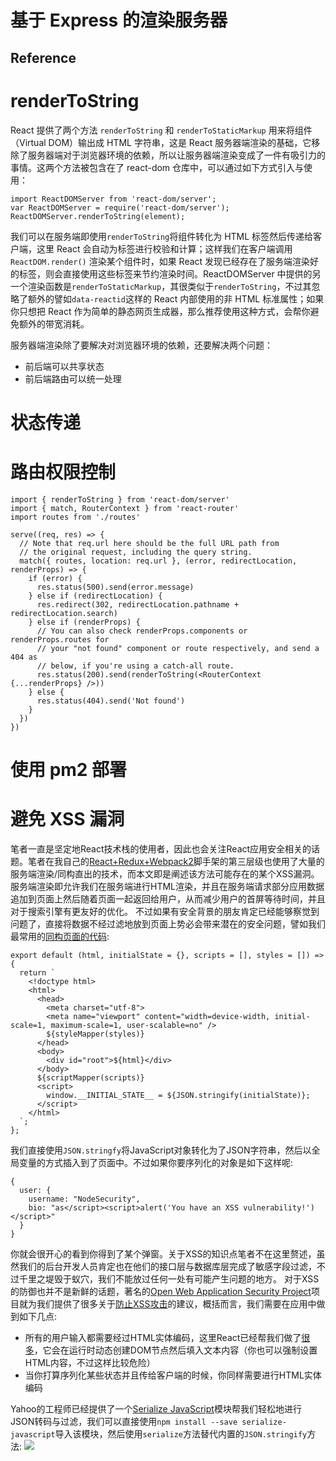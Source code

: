 # 基于 Express 的渲染服务器

## Reference

# renderToString

React 提供了两个方法 `renderToString` 和 `renderToStaticMarkup` 用来将组件（Virtual DOM）输出成 HTML 字符串，这是 React 服务器端渲染的基础，它移除了服务器端对于浏览器环境的依赖，所以让服务器端渲染变成了一件有吸引力的事情。这两个方法被包含在了 react-dom 仓库中，可以通过如下方式引入与使用：
```
import ReactDOMServer from 'react-dom/server';
var ReactDOMServer = require('react-dom/server');
ReactDOMServer.renderToString(element);
```
我们可以在服务端即使用`renderToString`将组件转化为 HTML 标签然后传递给客户端，这里 React 会自动为标签进行校验和计算；这样我们在客户端调用 `ReactDOM.render()` 渲染某个组件时，如果 React 发现已经存在了服务端渲染好的标签，则会直接使用这些标签来节约渲染时间。ReactDOMServer 中提供的另一个渲染函数是`renderToStaticMarkup`，其很类似于`renderToString`，不过其忽略了额外的譬如`data-reactid`这样的 React 内部使用的非 HTML 标准属性；如果你只想把 React 作为简单的静态网页生成器，那么推荐使用这种方式，会帮你避免额外的带宽消耗。

服务器端渲染除了要解决对浏览器环境的依赖，还要解决两个问题：

- 前后端可以共享状态
- 前后端路由可以统一处理


# 状态传递
# 路由权限控制

```
import { renderToString } from 'react-dom/server'
import { match, RouterContext } from 'react-router'
import routes from './routes'

serve((req, res) => {
  // Note that req.url here should be the full URL path from
  // the original request, including the query string.
  match({ routes, location: req.url }, (error, redirectLocation, renderProps) => {
    if (error) {
      res.status(500).send(error.message)
    } else if (redirectLocation) {
      res.redirect(302, redirectLocation.pathname + redirectLocation.search)
    } else if (renderProps) {
      // You can also check renderProps.components or renderProps.routes for
      // your "not found" component or route respectively, and send a 404 as
      // below, if you're using a catch-all route.
      res.status(200).send(renderToString(<RouterContext {...renderProps} />))
    } else {
      res.status(404).send('Not found')
    }
  })
})
```

# 使用 pm2 部署

# 避免 XSS 漏洞


笔者一直是坚定地React技术栈的使用者，因此也会关注React应用安全相关的话题。笔者在我自己的[React+Redux+Webpack2](https://github.com/wxyyxc1992/Webpack2-React-Redux-Boilerplate)脚手架的第三层级也使用了大量的服务端渲染/同构直出的技术，而本文即是阐述该方法可能存在的某个XSS漏洞。服务端渲染即允许我们在服务端进行HTML渲染，并且在服务端请求部分应用数据追加到页面上然后随着页面一起返回给用户，从而减少用户的首屏等待时间，并且对于搜索引擎有更友好的优化。
不过如果有安全背景的朋友肯定已经能够察觉到问题了，直接将数据不经过滤地放到页面上势必会带来潜在的安全问题，譬如我们最常用的[同构页面的代码](https://github.com/wxyyxc1992/Webpack2-React-Redux-Boilerplate/blob/master/dev-config/server/template.js):
```
export default (html, initialState = {}, scripts = [], styles = []) => {
  return `
    <!doctype html>
    <html>
      <head>
        <meta charset="utf-8">
        <meta name="viewport" content="width=device-width, initial-scale=1, maximum-scale=1, user-scalable=no" />
        ${styleMapper(styles)}
      </head>
      <body>
        <div id="root">${html}</div>        
      </body>
      ${scriptMapper(scripts)}
      <script>
        window.__INITIAL_STATE__ = ${JSON.stringify(initialState)};
      </script>
    </html>
  `;
};
```
我们直接使用`JSON.stringfy`将JavaScript对象转化为了JSON字符串，然后以全局变量的方式插入到了页面中。不过如果你要序列化的对象是如下这样呢:
```
{
  user: {
    username: "NodeSecurity",
    bio: "as</script><script>alert('You have an XSS vulnerability!')</script>"
  }
}
```
你就会很开心的看到你得到了某个弹窗。关于XSS的知识点笔者不在这里赘述，虽然我们的后台开发人员肯定也在他们的接口层与数据库层完成了敏感字段过滤，不过千里之堤毁于蚁穴，我们不能放过任何一处有可能产生问题的地方。
对于XSS的防御也并不是新鲜的话题，著名的[Open Web Application Security Project](https://www.owasp.org/index.php/About_OWASP)项目就为我们提供了很多关于[防止XSS攻击](https://www.owasp.org/index.php/XSS_%28Cross_Site_Scripting%29_Prevention_Cheat_Sheet)的建议，概括而言，我们需要在应用中做到如下几点:
- 所有的用户输入都需要经过HTML实体编码，这里React已经帮我们做了[很多](https://facebook.github.io/react/docs/introducing-jsx.html#jsx-prevents-injection-attacks)，它会在运行时动态创建DOM节点然后填入文本内容（你也可以强制设置HTML内容，不过这样比较危险）
- 当你打算序列化某些状态并且传给客户端的时候，你同样需要进行HTML实体编码

Yahoo的工程师已经提供了一个[Serialize JavaScript](https://github.com/yahoo/serialize-javascript)模块帮我们轻松地进行JSON转码与过滤，我们可以直接使用`npm install --save serialize-javascript`导入该模块，然后使用`serialize`方法替代内置的`JSON.stringify`方法:
![](https://coding.net/u/hoteam/p/Cache/git/raw/master/2016/11/3/4/1-QDimeM9vPjsDog9damKU1Q.png)